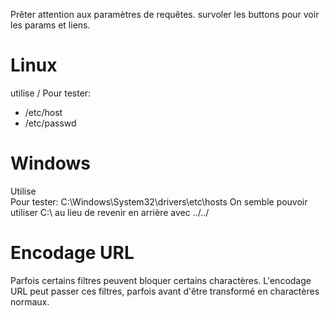 Prêter attention aux paramètres de requêtes. survoler les buttons pour voir les params et liens.

# Linux
utilise /
Pour tester:	
* /etc/host
* /etc/passwd

# Windows
Utilise \
Pour tester: C:\Windows\System32\drivers\etc\hosts
On semble pouvoir utiliser C:\ au lieu de revenir en arrière avec ../../

# Encodage URL
Parfois certains filtres peuvent bloquer certains charactères. L'encodage URL peut passer ces filtres, parfois avant d'être transformé en charactères normaux.